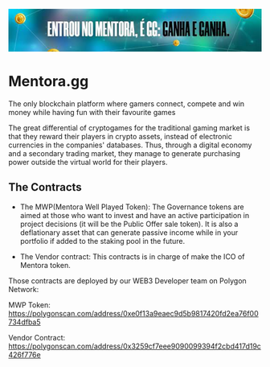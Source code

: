 ![!MentoraGG](./mentoragg.jpeg)

# Mentora.gg

The only blockchain platform where gamers connect, compete and win money while having fun with their favourite games

The great differential of cryptogames for the traditional gaming market is
that they reward their players in crypto assets, instead of electronic
currencies in the companies' databases. Thus, through a digital economy
and a secondary trading market, they manage to generate purchasing
power outside the virtual world for their players.

## The Contracts

- The MWP(Mentora Well Played Token): The Governance tokens are aimed at those who want to invest and have an
  active participation in project decisions (it will be the Public Offer sale
  token). It is also a deflationary asset that can generate passive income
  while in your portfolio if added to the staking pool in the future.

- The Vendor contract: This contracts is in charge of make the ICO of Mentora token.

Those contracts are deployed by our WEB3 Developer team on Polygon Network:

MWP Token: https://polygonscan.com/address/0xe0f13a9eaec9d5b9817420fd2ea76f00734dfba5

Vendor Contract: https://polygonscan.com/address/0x3259cf7eee9090099394f2cbd417d19c426f776e
